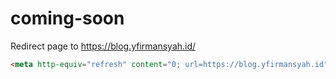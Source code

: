 # coming-soon

Redirect page to https://blog.yfirmansyah.id/
```html
<meta http-equiv="refresh" content="0; url=https://blog.yfirmansyah.id" />
```
